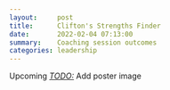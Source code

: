```yaml
---
layout:     post
title:      Clifton's Strengths Finder
date:       2022-02-04 07:13:00
summary:    Coaching session outcomes
categories: leadership
---
```

Upcoming
_<TODO:>_ Add poster image
